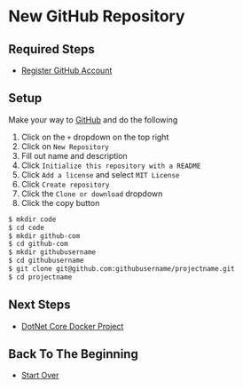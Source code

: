 # New GitHub Repository

## Required Steps

- [Register GitHub Account](/setup/register-github-account.md)

## Setup

Make your way to [GitHub](https://github.com) and do the following

1. Click on the `+` dropdown on the top right
2. Click on `New Repository`
3. Fill out name and description
4. Click `Initialize this repository with a README`
5. Click `Add a license` and select `MIT License`
6. Click `Create repository`
7. Click the `Clone or download` dropdown
8. Click the copy button

```bash
$ mkdir code
$ cd code
$ mkdir github-com
$ cd github-com
$ mkdir githubusername
$ cd githubusername
$ git clone git@github.com:githubusername/projectname.git
$ cd projectname
```

## Next Steps

- [DotNet Core Docker Project](/web/dotnet-core-docker-project.md)

## Back To The Beginning

- [Start Over](/README.md)
